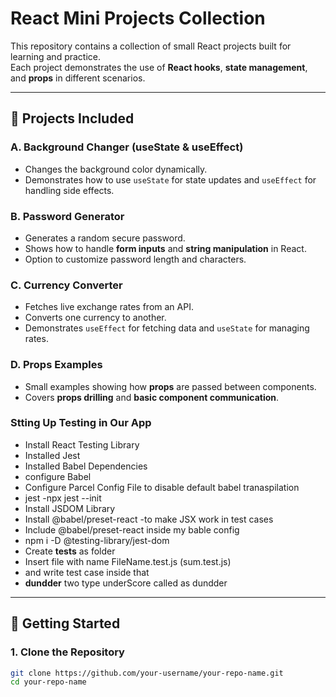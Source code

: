 # React Mini Projects Collection

This repository contains a collection of small React projects built for learning and practice.  
Each project demonstrates the use of **React hooks**, **state management**, and **props** in different scenarios.

---

## 📌 Projects Included

### A. Background Changer (useState & useEffect)
- Changes the background color dynamically.
- Demonstrates how to use `useState` for state updates and `useEffect` for handling side effects.

### B. Password Generator
- Generates a random secure password.
- Shows how to handle **form inputs** and **string manipulation** in React.
- Option to customize password length and characters.

### C. Currency Converter
- Fetches live exchange rates from an API.
- Converts one currency to another.
- Demonstrates `useEffect` for fetching data and `useState` for managing rates.

### D. Props Examples
- Small examples showing how **props** are passed between components.
- Covers **props drilling** and **basic component communication**.


### Stting Up Testing in Our App
- Install React Testing Library
- Installed Jest
- Installed Babel Dependencies 
- configure Babel
- Configure Parcel Config File to disable default babel tranaspilation
- jest -npx jest --init
- Install JSDOM Library 
- Install @babel/preset-react -to make JSX work in test cases 
- Include @babel/preset-react inside my bable config
- npm i -D @testing-library/jest-dom
- Create __tests__ as folder
- Insert file with name FileName.test.js (sum.test.js)
- and write test case inside that 
- __dundder__ two type underScore called as dundder

---

## 🚀 Getting Started

### 1. Clone the Repository
```bash
git clone https://github.com/your-username/your-repo-name.git
cd your-repo-name
